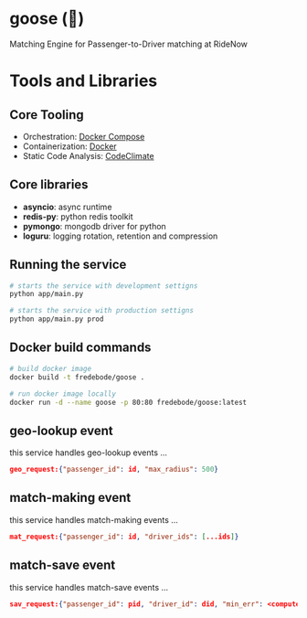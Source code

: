 # goose (🪿)

Matching Engine for Passenger-to-Driver matching at RideNow

# Tools and Libraries

## Core Tooling

- Orchestration: [Docker Compose](https://docs.docker.com/compose/)
- Containerization: [Docker](https://docs.docker.com/manuals/)
- Static Code Analysis: [CodeClimate](https://codeclimate.com/quality)

## Core libraries

- **asyncio**: async runtime
- **redis-py**: python redis toolkit
- **pymongo**: mongodb driver for python
- **loguru**: logging rotation, retention and compression

## Running the service

```bash
# starts the service with development settigns
python app/main.py
```

```bash
# starts the service with production settigns
python app/main.py prod
```

## Docker build commands

```bash
# build docker image
docker build -t fredebode/goose .

# run docker image locally
docker run -d --name goose -p 80:80 fredebode/goose:latest
```

## geo-lookup event

this service handles geo-lookup events ...

```json
geo_request:{"passenger_id": id, "max_radius": 500}
```

## match-making event

this service handles match-making events ...

```json
mat_request:{"passenger_id": id, "driver_ids": [...ids]}
```

## match-save event

this service handles match-save events ...

```json
sav_request:{"passenger_id": pid, "driver_id": did, "min_err": <computed_err>}
```

